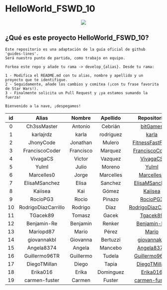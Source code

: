 # HelloWorld_FSWD_10

<p align="center">
    <img src="https://codespaceacademy.com/wp-content/uploads/2021/02/logo-negro.png" >	
</p>


## ¿Qué es este proyecto HelloWorld_FSWD_10?
```
Este repositorio es una adaptación de la guía oficial de github 'guides-lines'. 
Será nuestro punto de partida, como trabajo en equipo.

Forkea este repo y añade tu rama -> develop_{alias}. Desde tu rama:

1 - Modifica el README.md con tu alias, nombre y apellido y un proyecto que te identifique.
2 - Seguidamente, añade los cambios y comitea (¡con tu frase favorita de Star Wars!).
3 - Finalmente solicita un Pull Request y ¡ya estamos sumando la fuerza!

Bienvenido a la nave, ¡despegamos!
```

| id | Alias | Nombre | Apellido | Repositorio |
| :-------: | :-------: | :------: | :------: | :-------: |
| 0 | Ch3ssMaster | Antonio | Cebrián | [bitGames](https://github.com/Ch3ssMaster/bitgames) |
| 1 | karlajrdz | karla | rodriguez | [karla](https://github.com/karlajrdz) |
| 2 | JhonyCode | Jonathan | Mulero | [FitnessFastFood](https://github.com/JhonyCode/FitnessFastFood) |
| 3 | FranciscoCoder | Francisco |  Marquez  | [FranciscoCoder](https://github.com/FranciscoCoder) |
| 4 |    VivagaCS    |  Victor   |  Vazquez  |       [VivagaCS](https://github.com/VivagaCS)       |
| 5 |     Yulml      |   Julio   |  Moreno   |          [Yulml](https://github.com/Yulml)          |
| 6 |   Marcelles0   |   Jorge   | Marcelles |     [Marcelles0](https://github.com/Marcelles0)     |
| 7 | ElisaMSanchez  |   Elisa   |  Sanchez  |   [ElisaMSanchez](https://github.com/Marcelles0)    |
| 8 |    Kaiisea     |    Kai    |   Gómez   |        [Kaiisea](https://github.com/Kaiisea)        |
| 9 |    RocioPG3    |   Rocio   |   Pinazo  | [RocioPG3](https://github.com/RocioPG3) |
| 10 | RodrigoDiazCarrillo | Rodrigo | Díaz | [RodrigoDiazCarrillo](https://github.com/RodrigoDiazCarrillo) |
| 11 | TGacek89 | Tomasz | Gacek | [Tgacek89](https://github.com/TGacek89) |
| 12 |  Benjamin-Re   |  Benjamin  |  Renker  | [Benjamin-Re](https://github.com/Benjamin-Re)|
| 13 |      Mariopd87      |   Mario   |   Pérez   |             [Mario](https://github.com/Mariopd87)             |
| 14 |      giovannakbl      |   Giovanna   |   Bertuzzi   |             [giovannakbl](https://github.com/giovannakbl)             |
| 15 |      Angela8374      |   Angela   |   Mancebo   |             [Angela8374](https://github.com/Angela8374/Angela8374)             |
| 16 |      Guillermo96TR | Guillermo | Tudela| [Guillermo96TR](https://github.com/Guillermo96TR)|
| 17 |      DiegoTMillan| Diego | Tapia| [DiegoTMillan](https://github.com/DiegoTMillan)|
| 18 |      Erika016| Erika | Dominguez| [Erika016](https://github.com/Erika016/HelloWorld_FSWD_10)|
| 19 |      carmen-fuster| Carmen | Fuster| [carmen-fuster](https://github.com/carmen-fuster)|
